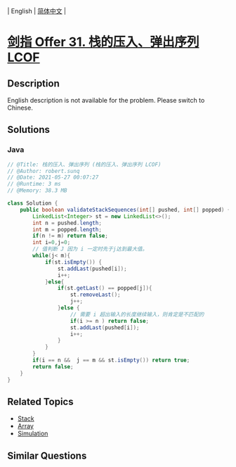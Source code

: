 
| English | [简体中文](README.md) |

# [剑指 Offer 31. 栈的压入、弹出序列 LCOF](https://leetcode.cn//problems/zhan-de-ya-ru-dan-chu-xu-lie-lcof/)

## Description

English description is not available for the problem. Please switch to Chinese.

## Solutions


### Java

```Java
// @Title: 栈的压入、弹出序列 (栈的压入、弹出序列 LCOF)
// @Author: robert.sunq
// @Date: 2021-05-27 00:07:27
// @Runtime: 3 ms
// @Memory: 38.3 MB

class Solution {
    public boolean validateStackSequences(int[] pushed, int[] popped) {
        LinkedList<Integer> st = new LinkedList<>();
        int n = pushed.length;
        int m = popped.length;
        if(n != m) return false;
        int i=0,j=0;
        // 值判断 J 因为 i 一定时先于j达到最大值。
        while(j< m){
            if(st.isEmpty()) {
                st.addLast(pushed[i]);
                i++;
            }else{
                if(st.getLast() == popped[j]){
                    st.removeLast();
                    j++;
                }else {
                    // 需要 i 超出输入的长度继续输入，则肯定是不匹配的
                    if(i >= n ) return false;
                    st.addLast(pushed[i]);
                    i++; 
                }
            }
        }
        if(i == n &&  j == m && st.isEmpty()) return true;
        return false; 
    }
}
```



## Related Topics

- [Stack](https://leetcode.cn//tag/stack)
- [Array](https://leetcode.cn//tag/array)
- [Simulation](https://leetcode.cn//tag/simulation)

## Similar Questions


